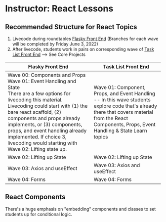 # Instructor: React Lessons

## Recommended Structure for React Topics

1. Livecode during roundtables [Flasky Front End](https://github.com/AdaGold/flasky-front-end) (Branches for each wave will be completed by Friday June 3, 2022)
2. After livecode, students work in pairs on corresponding wave of [Task List Front End](https://github.com/adaGold/task-list-front-end) --> See Core Projects

| Flasky Front End | Task List Front End |
|--|--|
|Wave 00: Components and Props <br> Wave 01: Event Handling and State <br> There are a few options for livecoding this material. Livecoding could start with (1) the bare react scaffold, (2) components and props already implements, or (3) components, props, and event handling already implemented. If choice 3, livecoding would starting with Wave 02: Lifting state up. |Wave 01: Component, Props, and Event Handling -- In this wave students explore code that's already there that covers material from the React Components, Props, Event Handling & State Learn topics |
| Wave 02: Lifting up State | Wave 02: Lifting up State|
| Wave 03: Axios and useEffect | Wave 03: Axios and useEffect|
|Wave 04: Forms| Wave 04: Forms|

## React Components
There's a huge emphasis on "embedding" components and classes to set students up for conditional logic.
